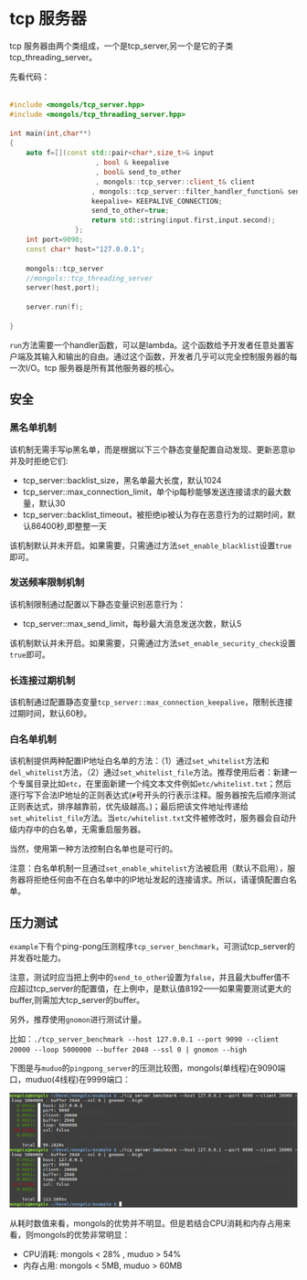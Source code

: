 # tcp 服务器

tcp 服务器由两个类组成，一个是tcp_server,另一个是它的子类tcp_threading_server。



先看代码：

```cpp

#include <mongols/tcp_server.hpp>
#include <mongols/tcp_threading_server.hpp>

int main(int,char**)
{
	auto f=[](const std::pair<char*,size_t>& input
					 , bool & keepalive
                     , bool& send_to_other
                     , mongols::tcp_server::client_t& client
                    , mongols::tcp_server::filter_handler_function& send_to_other_filter){
					keepalive= KEEPALIVE_CONNECTION;
					send_to_other=true;
					return std::string(input.first,input.second);
				};
	int port=9090;
	const char* host="127.0.0.1";
	
	mongols::tcp_server
    //mongols::tcp_threading_server
	server(host,port);
	
	server.run(f);

}

```



`run`方法需要一个handler函数，可以是lambda。这个函数给予开发者任意处置客户端及其输入和输出的自由。通过这个函数，开发者几乎可以完全控制服务器的每一次I/O。tcp 服务器是所有其他服务器的核心。


## 安全

### 黑名单机制
该机制无需手写ip黑名单，而是根据以下三个静态变量配置自动发现、更新恶意ip并及时拒绝它们:

- tcp_server::backlist_size，黑名单最大长度，默认1024
- tcp_server::max_connection_limit，单个ip每秒能够发送连接请求的最大数量，默认30
- tcp_server::backlist_timeout，被拒绝ip被认为存在恶意行为的过期时间，默认86400秒,即整整一天

该机制默认并未开启。如果需要，只需通过方法`set_enable_blacklist`设置`true`即可。

### 发送频率限制机制
该机制限制通过配置以下静态变量识别恶意行为：

- tcp_server::max_send_limit，每秒最大消息发送次数，默认5


该机制默认并未开启。如果需要，只需通过方法`set_enable_security_check`设置`true`即可。

### 长连接过期机制
该机制通过配置静态变量`tcp_server::max_connection_keepalive`，限制长连接过期时间，默认60秒。

### 白名单机制
该机制提供两种配置IP地址白名单的方法：（1）通过`set_whitelist`方法和`del_whitelist`方法，（2）通过`set_whitelist_file`方法。推荐使用后者：新建一个专属目录比如`etc`，在里面新建一个纯文本文件例如`etc/whitelist.txt`；然后逐行写下合法IP地址的正则表达式(`#`号开头的行表示注释。服务器按先后顺序测试正则表达式，排序越靠前，优先级越高。)；最后把该文件地址传递给`set_whitelist_file`方法。当`etc/whitelist.txt`文件被修改时，服务器会自动升级内存中的白名单，无需重启服务器。

当然，使用第一种方法控制白名单也是可行的。

注意：白名单机制一旦通过`set_enable_whitelist`方法被启用（默认不启用），服务器将拒绝任何由不在白名单中的IP地址发起的连接请求。所以，请谨慎配置白名单。


## 压力测试

`example`下有个ping-pong压测程序`tcp_server_benchmark`，可测试tcp_server的并发吞吐能力。

注意，测试时应当把上例中的`send_to_other`设置为`false`，并且最大buffer值不应超过tcp_server的配置值，在上例中，是默认值8192——如果需要测试更大的buffer,则需加大tcp_server的buffer。

另外，推荐使用`gnomon`进行测试计量。

比如：`./tcp_server_benchmark --host 127.0.0.1 --port 9090 --client 20000 --loop 5000000 --buffer 2048 --ssl 0 | gnomon --high`

下图是与`muduo`的`pingpong_server`的压测比较图，mongols(单线程)在9090端口，muduo(4线程)在9999端口：

![tcp_server_benchmark](image/tcp_server_benchmark.png)

从耗时数值来看，mongols的优势并不明显。但是若结合CPU消耗和内存占用来看，则mongols的优势非常明显：

- CPU消耗: mongols < 28% , muduo > 54%
- 内存占用: mongols < 5MB, muduo > 60MB



